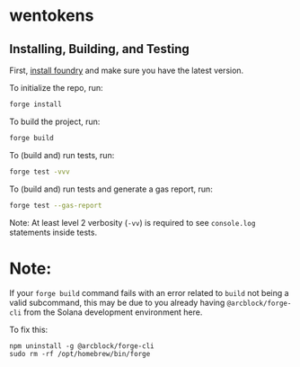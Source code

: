 # wentokens

## Installing, Building, and Testing
First, [install foundry](https://book.getfoundry.sh/getting-started/installation) and make sure you have the latest version.

To initialize the repo, run:
```bash
forge install
```

To build the project, run:
```bash
forge build
```

To (build and) run tests, run:
```bash
forge test -vvv
```

To (build and) run tests and generate a gas report, run:
```bash
forge test --gas-report
```

Note: At least level 2 verbosity (`-vv`) is required to see `console.log` statements inside tests.

# Note:
If your `forge build` command fails with an error related to `build` not being a valid subcommand, this may be due to you already having `@arcblock/forge-cli` from the Solana development environment here.

To fix this:
```
npm uninstall -g @arcblock/forge-cli
sudo rm -rf /opt/homebrew/bin/forge
```
